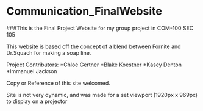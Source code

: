 # Communication_FinalWebsite

###This is the Final Project Website for my group project in COM-100 SEC 105

This website is based off the concept of a blend between Fornite and Dr.Squach for making a soap line. 

Project Contributors: 
*Chloe Gertner
*Blake Koestner
*Kasey Denton
*Immanuel Jackson

Copy or Reference of this site welcomed. 

Site is not very dynamic, and was made for a set viewport (1920px x 969px) to display on a projector
